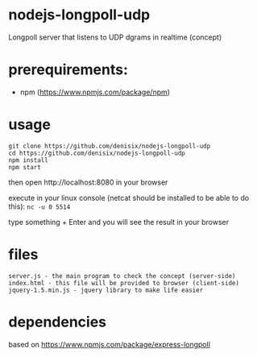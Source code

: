 # nodejs-longpoll-udp
Longpoll server that listens to UDP dgrams in realtime (concept)

# prerequirements:
* npm (https://www.npmjs.com/package/npm)

# usage
```
git clone https://github.com/denisix/nodejs-longpoll-udp
cd https://github.com/denisix/nodejs-longpoll-udp
npm install
npm start
```

then open http://localhost:8080 in your browser

execute in your linux console (netcat should be installed to be able to do this):
```nc -u 0 5514```

type something + Enter and you will see the result in your browser

# files
```
server.js - the main program to check the concept (server-side)
index.html - this file will be provided to browser (client-side)
jquery-1.5.min.js - jquery library to make life easier
```

# dependencies
based on https://www.npmjs.com/package/express-longpoll
